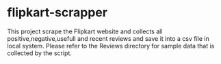 # flipkart-scrapper
This project scrape the Flipkart website and collects all positive,negative,usefull and recent reviews and save it into a csv file in local system.
Please refer to the Reviews directory for sample data that is collected by the script.
